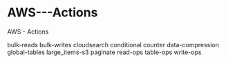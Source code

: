 # AWS---Actions

AWS - Actions


bulk-reads
bulk-writes
cloudsearch
conditional
counter
data-compression
global-tables
large_items-s3
paginate
read-ops
table-ops
write-ops


